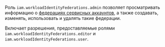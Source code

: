 Роль `iam.workloadIdentityFederations.admin` позволяет просматривать информацию о [федерациях сервисных аккаунтов](../../../iam/concepts/workload-identity.md), а также создавать, изменять, использовать и удалять такие федерации.

Включает разрешения, предоставляемые ролями `iam.workloadIdentityFederations.editor` и `iam.workloadIdentityFederations.user`.
